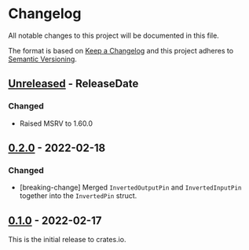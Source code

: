 # Changelog

All notable changes to this project will be documented in this file.

The format is based on [Keep a Changelog](http://keepachangelog.com/en/1.0.0/)
and this project adheres to [Semantic Versioning](http://semver.org/spec/v2.0.0.html).

<!-- next-header -->
## [Unreleased] - ReleaseDate

### Changed
- Raised MSRV to 1.60.0

## [0.2.0] - 2022-02-18

### Changed
- [breaking-change] Merged `InvertedOutputPin` and `InvertedInputPin` together into
  the `InvertedPin` struct.

## [0.1.0] - 2022-02-17

This is the initial release to crates.io.

<!-- next-url -->
[Unreleased]: https://github.com/eldruin/inverted-pin-rs/compare/v0.2.0...HEAD
[0.2.0]: https://github.com/eldruin/inverted-pin-rs/compare/v0.1.0...v0.2.0
[0.1.0]: https://github.com/eldruin/inverted-pin-rs/releases/tag/v0.1.0
